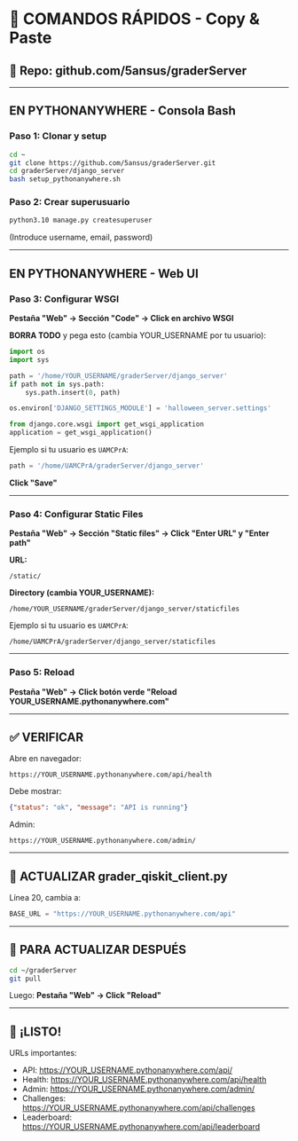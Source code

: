 # 🚀 COMANDOS RÁPIDOS - Copy & Paste

## 📝 Repo: github.com/5ansus/graderServer

---

## EN PYTHONANYWHERE - Consola Bash

### Paso 1: Clonar y setup
```bash
cd ~
git clone https://github.com/5ansus/graderServer.git
cd graderServer/django_server
bash setup_pythonanywhere.sh
```

### Paso 2: Crear superusuario
```bash
python3.10 manage.py createsuperuser
```
(Introduce username, email, password)

---

## EN PYTHONANYWHERE - Web UI

### Paso 3: Configurar WSGI

**Pestaña "Web" → Sección "Code" → Click en archivo WSGI**

**BORRA TODO** y pega esto (cambia YOUR_USERNAME por tu usuario):

```python
import os
import sys

path = '/home/YOUR_USERNAME/graderServer/django_server'
if path not in sys.path:
    sys.path.insert(0, path)

os.environ['DJANGO_SETTINGS_MODULE'] = 'halloween_server.settings'

from django.core.wsgi import get_wsgi_application
application = get_wsgi_application()
```

Ejemplo si tu usuario es `UAMCPrA`:
```python
path = '/home/UAMCPrA/graderServer/django_server'
```

**Click "Save"**

---

### Paso 4: Configurar Static Files

**Pestaña "Web" → Sección "Static files" → Click "Enter URL" y "Enter path"**

**URL:**
```
/static/
```

**Directory (cambia YOUR_USERNAME):**
```
/home/YOUR_USERNAME/graderServer/django_server/staticfiles
```

Ejemplo si tu usuario es `UAMCPrA`:
```
/home/UAMCPrA/graderServer/django_server/staticfiles
```

---

### Paso 5: Reload

**Pestaña "Web" → Click botón verde "Reload YOUR_USERNAME.pythonanywhere.com"**

---

## ✅ VERIFICAR

Abre en navegador:
```
https://YOUR_USERNAME.pythonanywhere.com/api/health
```

Debe mostrar:
```json
{"status": "ok", "message": "API is running"}
```

Admin:
```
https://YOUR_USERNAME.pythonanywhere.com/admin/
```

---

## 📝 ACTUALIZAR grader_qiskit_client.py

Línea 20, cambia a:
```python
BASE_URL = "https://YOUR_USERNAME.pythonanywhere.com/api"
```

---

## 🔄 PARA ACTUALIZAR DESPUÉS

```bash
cd ~/graderServer
git pull
```

Luego: **Pestaña "Web" → Click "Reload"**

---

## 🎃 ¡LISTO!

URLs importantes:
- API: https://YOUR_USERNAME.pythonanywhere.com/api/
- Health: https://YOUR_USERNAME.pythonanywhere.com/api/health
- Admin: https://YOUR_USERNAME.pythonanywhere.com/admin/
- Challenges: https://YOUR_USERNAME.pythonanywhere.com/api/challenges
- Leaderboard: https://YOUR_USERNAME.pythonanywhere.com/api/leaderboard
